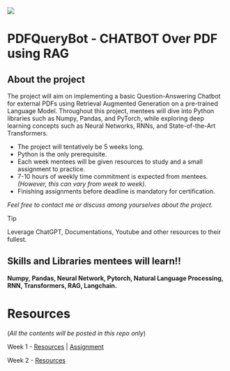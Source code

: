 <img src = "https://github.com/AryanKshyp/PDFQueryBot_WiDS/blob/main/Chatbot%20over%20PDf%E2%80%99s%20(1).png">

# PDFQueryBot - CHATBOT Over PDF using RAG

## About the project

The project will aim on implementing a basic Question-Answering Chatbot for external PDFs using Retrieval Augmented Generation on a pre-trained Language Model. Throughout this project, mentees will dive into Python libraries such as Numpy, Pandas, and PyTorch, while exploring deep learning concepts such as Neural Networks, RNNs, and State-of-the-Art Transformers. 


- The project will tentatively be 5 weeks long. 
- Python is the only prerequisite.
- Each week mentees will be given resources to study and a small assignment to practice.
- 7-10 hours of weekly time commitment is expected from mentees._(However, this can vary from week to week)._
- Finishing assignments before deadline is mandatory for certification.


_Feel free to contact me or discuss among yourselves about the project._


> [!TIP]
> Leverage ChatGPT, Documentations, Youtube and other resources to their fullest. 


## Skills and Libraries mentees will learn!!

**Numpy, Pandas, Neural Network, Pytorch, Natural Language Processing, RNN, Transformers, RAG, Langchain.**

# Resources
(_All the contents will be posted in this repo only_)

Week 1 - [Resources](https://github.com/AryanKshyp/PDFQueryBot_WiDS/blob/main/Week%201/Week%201%20Resources.md)  |  [Assignment](https://github.com/AryanKshyp/PDFQueryBot_WiDS/blob/main/Week%201/Assignment%201.md)

Week 2 - [Resources](https://github.com/AryanKshyp/PDFQueryBot_WiDS/blob/main/Week%202/Resources.md)
